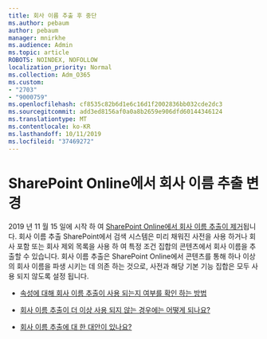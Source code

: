 ```yaml
---
title: 회사 이름 추출 후 중단
ms.author: pebaum
author: pebaum
manager: mnirkhe
ms.audience: Admin
ms.topic: article
ROBOTS: NOINDEX, NOFOLLOW
localization_priority: Normal
ms.collection: Adm_O365
ms.custom:
- "2703"
- "9000759"
ms.openlocfilehash: cf8535c82b6d1e6c16d1f2002836bb032cde2dc3
ms.sourcegitcommit: add3ed8156af0a0a8b2659e906dfd60144346124
ms.translationtype: MT
ms.contentlocale: ko-KR
ms.lasthandoff: 10/11/2019
ms.locfileid: "37469272"
---
```

# <a name="changes-to-company-name-extraction-in-sharepoint-online"></a>SharePoint Online에서 회사 이름 추출 변경

2019 년 11 월 15 일에 시작 하 여 [SharePoint Online에서 회사 이름 추출이 제거](https://docs.microsoft.com/sharepoint/changes-to-company-name-extraction-in-sharepoint-online)됩니다. 회사 이름 추출 SharePoint에서 검색 시스템은 미리 채워진 사전을 사용 하거나 회사 포함 또는 회사 제외 목록을 사용 하 여 특정 조건 집합의 콘텐츠에서 회사 이름을 추출할 수 있습니다. 회사 이름 추출은 SharePoint Online에서 콘텐츠를 통해 하나 이상의 회사 이름을 파생 시키는 데 의존 하는 것으로, 사전과 해당 기본 기능 집합은 모두 사용 되지 않도록 설정 됩니다.

- [속성에 대해 회사 이름 추출이 사용 되는지 여부를 확인 하는 방법](https://docs.microsoft.com/sharepoint/changes-to-company-name-extraction-in-sharepoint-online#how-do-i-know-if-company-name-extraction-is-enabled-for-a-property)

- [회사 이름 추출이 더 이상 사용 되지 않는 경우에는 어떻게 되나요?](https://docs.microsoft.com/sharepoint/changes-to-company-name-extraction-in-sharepoint-online#what-happens-when-company-name-extraction-is-deprecated) 

- [회사 이름 추출에 대 한 대안이 있나요?](https://docs.microsoft.com/sharepoint/changes-to-company-name-extraction-in-sharepoint-online#are-there-alternatives-to-company-name-extraction) 